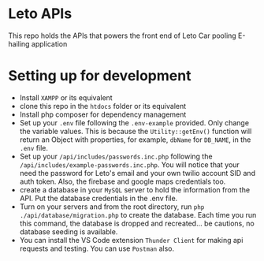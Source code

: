 # Leto APIs
This repo holds the APIs that powers the front end of Leto Car pooling E-hailing application

# Setting up for development
- Install `XAMPP` or its equivalent
- clone this repo in the `htdocs` folder or its equivalent
- Install php composer for dependency management
- Set up your `.env` file following the `.env-example` provided. Only change the variable values. This is because the `Utility::getEnv()` function will return an Object with properties, for example, `dbName` for `DB_NAME`, in the `.env` file.
- Set up your `/api/includes/passwords.inc.php` following the `/api/includes/example-passwords.inc.php`. You will notice that your need the password for Leto's email and your own twilio account SID and auth token. Also, the firebase and google maps credentials too.
- create a database in your `MySQL` server to hold the information from the API. Put the database credentials in the .env file.
- Turn on your servers and from the root directory, run `php ./api/database/migration.php` to create the database. Each time you run this command, the database is dropped and recreated... be cautions, no database seeding is available.
- You can install the VS Code extension `Thunder Client` for making api requests and testing. You can use `Postman` also.
